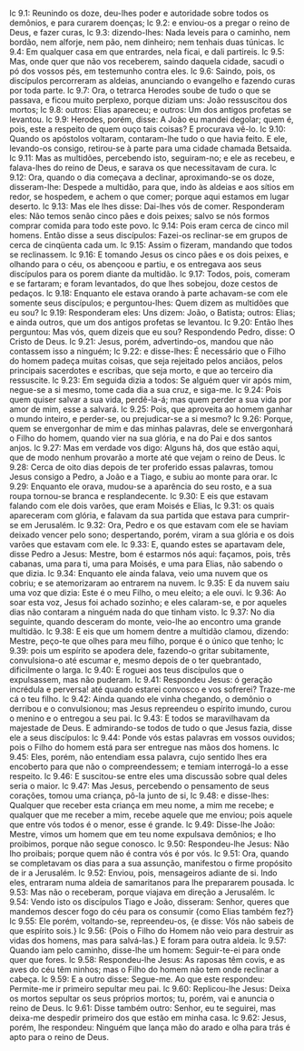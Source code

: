 lc 9.1: Reunindo os doze, deu-lhes poder e autoridade sobre todos os demônios, e para curarem doenças;
lc 9.2: e enviou-os a pregar o reino de Deus, e fazer curas,
lc 9.3: dizendo-lhes: Nada leveis para o caminho, nem bordão, nem alforje, nem pão, nem dinheiro; nem tenhais duas túnicas.
lc 9.4: Em qualquer casa em que entrardes, nela ficai, e dali partireis.
lc 9.5: Mas, onde quer que não vos receberem, saindo daquela cidade, sacudi o pó dos vossos pés, em testemunho contra eles.
lc 9.6: Saindo, pois, os discípulos percorreram as aldeias, anunciando o evangelho e fazendo curas por toda parte.
lc 9.7: Ora, o tetrarca Herodes soube de tudo o que se passava, e ficou muito perplexo, porque diziam uns: João ressuscitou dos mortos;
lc 9.8: outros: Elias apareceu; e outros: Um dos antigos profetas se levantou.
lc 9.9: Herodes, porém, disse: A João eu mandei degolar; quem é, pois, este a respeito de quem ouço tais coisas? E procurava vê-lo.
lc 9.10: Quando os apóstolos voltaram, contaram-lhe tudo o que havia feito. E ele, levando-os consigo, retirou-se à parte para uma cidade chamada Betsaida.
lc 9.11: Mas as multidões, percebendo isto, seguiram-no; e ele as recebeu, e falava-lhes do reino de Deus, e sarava os que necessitavam de cura.
lc 9.12: Ora, quando o dia começava a declinar, aproximando-se os doze, disseram-lhe: Despede a multidão, para que, indo às aldeias e aos sítios em redor, se hospedem, e achem o que comer; porque aqui estamos em lugar deserto.
lc 9.13: Mas ele lhes disse: Dai-lhes vós de comer. Responderam eles: Não temos senão cinco pães e dois peixes; salvo se nós formos comprar comida para todo este povo.
lc 9.14: Pois eram cerca de cinco mil homens. Então disse a seus discípulos: Fazei-os reclinar-se em grupos de cerca de cinqüenta cada um.
lc 9.15: Assim o fizeram, mandando que todos se reclinassem.
lc 9.16: E tomando Jesus os cinco pães e os dois peixes, e olhando para o céu, os abençoou e partiu, e os entregava aos seus discípulos para os porem diante da multidão.
lc 9.17: Todos, pois, comeram e se fartaram; e foram levantados, do que lhes sobejou, doze cestos de pedaços.
lc 9.18: Enquanto ele estava orando à parte achavam-se com ele somente seus discípulos; e perguntou-lhes: Quem dizem as multidões que eu sou?
lc 9.19: Responderam eles: Uns dizem: João, o Batista; outros: Elias; e ainda outros, que um dos antigos profetas se levantou.
lc 9.20: Então lhes perguntou: Mas vós, quem dizeis que eu sou? Respondendo Pedro, disse: O Cristo de Deus.
lc 9.21: Jesus, porém, advertindo-os, mandou que não contassem isso a ninguém;
lc 9.22: e disse-lhes: É necessário que o Filho do homem padeça muitas coisas, que seja rejeitado pelos anciãos, pelos principais sacerdotes e escribas, que seja morto, e que ao terceiro dia ressuscite.
lc 9.23: Em seguida dizia a todos: Se alguém quer vir após mim, negue-se a si mesmo, tome cada dia a sua cruz, e siga-me.
lc 9.24: Pois quem quiser salvar a sua vida, perdê-la-á; mas quem perder a sua vida por amor de mim, esse a salvará.
lc 9.25: Pois, que aproveita ao homem ganhar o mundo inteiro, e perder-se, ou prejudicar-se a si mesmo?
lc 9.26: Porque, quem se envergonhar de mim e das minhas palavras, dele se envergonhará o Filho do homem, quando vier na sua glória, e na do Pai e dos santos anjos.
lc 9.27: Mas em verdade vos digo: Alguns há, dos que estão aqui, que de modo nenhum provarão a morte até que vejam o reino de Deus.
lc 9.28: Cerca de oito dias depois de ter proferido essas palavras, tomou Jesus consigo a Pedro, a João e a Tiago, e subiu ao monte para orar.
lc 9.29: Enquanto ele orava, mudou-se a aparência do seu rosto, e a sua roupa tornou-se branca e resplandecente.
lc 9.30: E eis que estavam falando com ele dois varões, que eram Moisés e Elias,
lc 9.31: os quais apareceram com glória, e falavam da sua partida que estava para cumprir-se em Jerusalém.
lc 9.32: Ora, Pedro e os que estavam com ele se haviam deixado vencer pelo sono; despertando, porém, viram a sua glória e os dois varões que estavam com ele.
lc 9.33: E, quando estes se apartavam dele, disse Pedro a Jesus: Mestre, bom é estarmos nós aqui: façamos, pois, três cabanas, uma para ti, uma para Moisés, e uma para Elias, não sabendo o que dizia.
lc 9.34: Enquanto ele ainda falava, veio uma nuvem que os cobriu; e se atemorizaram ao entrarem na nuvem.
lc 9.35: E da nuvem saiu uma voz que dizia: Este é o meu Filho, o meu eleito; a ele ouvi.
lc 9.36: Ao soar esta voz, Jesus foi achado sozinho; e eles calaram-se, e por aqueles dias não contaram a ninguém nada do que tinham visto.
lc 9.37: No dia seguinte, quando desceram do monte, veio-lhe ao encontro uma grande multidão.
lc 9.38: E eis que um homem dentre a multidão clamou, dizendo: Mestre, peço-te que olhes para meu filho, porque é o único que tenho;
lc 9.39: pois um espírito se apodera dele, fazendo-o gritar subitamente, convulsiona-o até escumar e, mesmo depois de o ter quebrantado, dificilmente o larga.
lc 9.40: E roguei aos teus discípulos que o expulsassem, mas não puderam.
lc 9.41: Respondeu Jesus: ó geração incrédula e perversa! até quando estarei convosco e vos sofrerei? Traze-me cá o teu filho.
lc 9.42: Ainda quando ele vinha chegando, o demônio o derribou e o convulsionou; mas Jesus repreendeu o espírito imundo, curou o menino e o entregou a seu pai.
lc 9.43: E todos se maravilhavam da majestade de Deus. E admirando-se todos de tudo o que Jesus fazia, disse ele a seus discípulos:
lc 9.44: Ponde vós estas palavras em vossos ouvidos; pois o Filho do homem está para ser entregue nas mãos dos homens.
lc 9.45: Eles, porém, não entendiam essa palavra, cujo sentido lhes era encoberto para que não o compreendessem; e temiam interrogá-lo a esse respeito.
lc 9.46: E suscitou-se entre eles uma discussão sobre qual deles seria o maior.
lc 9.47: Mas Jesus, percebendo o pensamento de seus corações, tomou uma criança, pô-la junto de si,
lc 9.48: e disse-lhes: Qualquer que receber esta criança em meu nome, a mim me recebe; e qualquer que me receber a mim, recebe aquele que me enviou; pois aquele que entre vós todos é o menor, esse é grande.
lc 9.49: Disse-lhe João: Mestre, vimos um homem que em teu nome expulsava demônios; e lho proibimos, porque não segue conosco.
lc 9.50: Respondeu-lhe Jesus: Não lho proibais; porque quem não é contra vós é por vós.
lc 9.51: Ora, quando se completavam os dias para a sua assunção, manifestou o firme propósito de ir a Jerusalém.
lc 9.52: Enviou, pois, mensageiros adiante de si. Indo eles, entraram numa aldeia de samaritanos para lhe prepararem pousada.
lc 9.53: Mas não o receberam, porque viajava em direção a Jerusalém.
lc 9.54: Vendo isto os discípulos Tiago e João, disseram: Senhor, queres que mandemos descer fogo do céu para os consumir {como Elias também fez?}
lc 9.55: Ele porém, voltando-se, repreendeu-os, {e disse: Vós não sabeis de que espírito sois.}
lc 9.56: {Pois o Filho do Homem não veio para destruir as vidas dos homens, mas para salvá-las.} E foram para outra aldeia.
lc 9.57: Quando iam pelo caminho, disse-lhe um homem: Seguir-te-ei para onde quer que fores.
lc 9.58: Respondeu-lhe Jesus: As raposas têm covis, e as aves do céu têm ninhos; mas o Filho do homem não tem onde reclinar a cabeça.
lc 9.59: E a outro disse: Segue-me. Ao que este respondeu: Permite-me ir primeiro sepultar meu pai.
lc 9.60: Replicou-lhe Jesus: Deixa os mortos sepultar os seus próprios mortos; tu, porém, vai e anuncia o reino de Deus.
lc 9.61: Disse também outro: Senhor, eu te seguirei, mas deixa-me despedir primeiro dos que estão em minha casa.
lc 9.62: Jesus, porém, lhe respondeu: Ninguém que lança mão do arado e olha para trás é apto para o reino de Deus.
